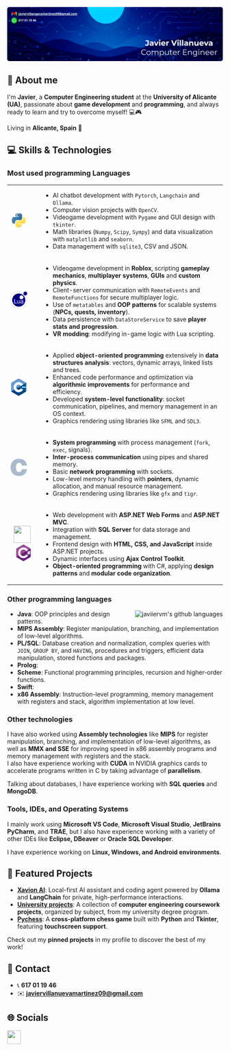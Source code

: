 <div align="center"> 
   <img src="https://github.com/javiiervm/javiiervm/blob/main/assets/Linkedin_banner_round.png" />
</div>

## 👤 About me
I'm **Javier**, a **Computer Engineering student** at the **University of Alicante (UA)**, passionate about **game development** and **programming**, and always ready to learn and try to overcome myself! 💻🎮

Living in **Alicante, Spain** 📍

## 💻 Skills & Technologies

### Most used programming Languages
<div align="left">
  <table>
     <tr>
      <td>
        <a title="Python" href="https://www.python.org" target="_blank" rel="noreferrer">
          <img src="https://raw.githubusercontent.com/devicons/devicon/master/icons/python/python-original.svg" width="40" height="40"/>
        </a>
      </td>
      <td>
        <ul>
          <li>AI chatbot development with <code>Pytorch</code>, <code>Langchain</code> and <code>Ollama</code>.</li>
          <li>Computer vision projects with <code>OpenCV</code>.</li>
          <li>Videogame development with <code>Pygame</code> and GUI design with <code>tkinter</code>.</li>
          <li>Math libraries (<code>Numpy</code>, <code>Scipy</code>, <code>Sympy</code>) and data visualization with <code>matplotlib</code> and <code>seaborn</code>.</li>
          <li>Data management with <code>sqlite3</code>, CSV and JSON.</li>
        </ul>
      </td>
    </tr>
    <tr>
      <td>
        <a title="Lua" href="https://www.lua.org/" target="_blank" rel="noreferrer">
          <img src="https://raw.githubusercontent.com/devicons/devicon/master/icons/lua/lua-original.svg" width="40" height="40"/>
        </a>
      </td>
      <td>
        <ul>
          <li>Videogame development in <b>Roblox</b>, scripting <b>gameplay mechanics</b>, <b>multiplayer systems</b>, <b>GUIs</b> and <b>custom physics</b>.</li>
          <li>Client-server communication with <code>RemoteEvents</code> and <code>RemoteFunctions</code> for secure multiplayer logic.</li>
          <li>Use of <code>metatables</code> and <b>OOP patterns</b> for scalable systems (<b>NPCs, quests, inventory</b>).</li>
          <li>Data persistence with <code>DataStoreService</code> to save <b>player stats and progression</b>.</li>
          <li><b>VR modding</b>: modifying in-game logic with Lua scripting.</li>
        </ul>
      </td>
    </tr>
    <tr>
      <td>
        <a title="C++" href="https://isocpp.org/" target="_blank" rel="noreferrer">
          <img src="https://raw.githubusercontent.com/devicons/devicon/master/icons/cplusplus/cplusplus-original.svg" width="40" height="40"/>
        </a>
      </td>
      <td>
        <ul>
          <li>Applied <b>object-oriented programming</b> extensively in <b>data structures analysis</b>: vectors, dynamic arrays, linked lists and trees.</li>
          <li>Enhanced code performance and optimization via <b>algorithmic improvements</b> for performance and efficiency.</li>
          <li>Developed <b>system-level functionality</b>: socket communication, pipelines, and memory management in an OS context.</li>
          <li>Graphics rendering using libraries like <code>SFML</code> and <code>SDL3</code>.</li>
        </ul>
      </td>
    </tr>
    <tr>
      <td>
        <a title="C" href="https://www.cprogramming.com/" target="_blank" rel="noreferrer">
          <img src="https://raw.githubusercontent.com/devicons/devicon/master/icons/c/c-original.svg" width="40" height="40"/>
        </a>
      </td>
      <td>
        <ul>
          <li><b>System programming</b> with process management (<code>fork</code>, <code>exec</code>, signals).</li>
          <li><b>Inter-process communication</b> using pipes and shared memory.</li>
          <li>Basic <b>network programming</b> with sockets.</li>
          <li>Low-level memory handling with <b>pointers</b>, dynamic allocation, and manual resource management.</li>
          <li>Graphics rendering using libraries like <code>gfx</code> and <code>tigr</code>.</li>
        </ul>
      </td>
    </tr>
    <tr>
      <td>
        <div style="text-align:center;">
          <a title="ASP.NET" href="https://dotnet.microsoft.com/apps/aspnet" target="_blank" rel="noreferrer" style="display:inline-block; margin-right:5px;">
            <img src="https://upload.wikimedia.org/wikipedia/commons/0/0e/Microsoft_.NET_logo.png" width="40" height="40"/>
          </a>
          <a title="C#" href="https://learn.microsoft.com/en-us/dotnet/csharp/" target="_blank" rel="noreferrer" style="display:inline-block;">
            <img src="https://raw.githubusercontent.com/devicons/devicon/master/icons/csharp/csharp-original.svg" width="40" height="40"/>
          </a>
        </div>
      </td>
      <td>
        <ul>
          <li>Web development with <b>ASP.NET Web Forms</b> and <b>ASP.NET MVC</b>.</li>
          <li>Integration with <b>SQL Server</b> for data storage and management.</li>
          <li>Frontend design with <b>HTML, CSS, and JavaScript</b> inside ASP.NET projects.</li>
          <li>Dynamic interfaces using <b>Ajax Control Toolkit</b>.</li>
          <li><b>Object-oriented programming</b> with C#, applying <b>design patterns</b> and <b>modular code organization</b>.</li>
        </ul>
      </td>
    </tr>
  </table>
</div>

### Other programming languages
<img align="right" src="https://github-readme-stats.vercel.app/api/top-langs?username=javiiervm&show_icons=true&locale=en" alt="javiiervm's github languages" />

- **Java**: OOP principles and design patterns.
- **MIPS Assembly**: Register manipulation, branching, and implementation of low-level algorithms.
- **PL/SQL**: Database creation and normalization, complex queries with `JOIN`, `GROUP BY`, and `HAVING`, procedures and triggers, efficient data manipulation, stored functions and packages.
- **Prolog**:
- **Scheme**: Functional programming principles, recursion and higher-order functions.
- **Swift**:
- **x86 Assembly**: Instruction-level programming, memory management with registers and stack, algorithm implementation at low level.

### Other technologies
I have also worked using **Assembly technologies** like **MIPS** for register manipulation, branching, and implementation of low-level algorithms, as well as **MMX and SSE** for improving speed in x86 assembly programs and memory management with registers and the stack.  
I also have experience working with **CUDA** in NVIDIA graphics cards to accelerate programs written in C by taking advantage of **parallelism**.

Talking about databases, I have experience working with **SQL queries** and **MongoDB**.

### Tools, IDEs, and Operating Systems
I mainly work using **Microsoft VS Code**, **Microsoft Visual Studio**, **JetBrains PyCharm**, and **TRAE**, but I also have experience working with a variety of other IDEs like **Eclipse, DBeaver** or **Oracle SQL Developer**.

I have experience working on **Linux, Windows, and Android environments**.

## 🚀 Featured Projects
- [**Xavion AI**](https://github.com/javiiervm/Xavion-AI): Local-first AI assistant and coding agent powered by **Ollama** and **LangChain** for private, high-performance interactions.
- [**University projects**](https://github.com/javiiervm/university-projects): A collection of **computer engineering coursework projects**, organized by subject, from my university degree program.
- [**Pychess**](https://github.com/javiiervm/pychess): A **cross-platform chess game** built with **Python** and **Tkinter**, featuring **touchscreen support**.

Check out my **pinned projects** in my profile to discover the best of my work!

## 📧 Contact
- 📞 **617 01 19 46**
- ✉️ **javiervillanuevamartinez09@gmail.com**

## 🌐 Socials

<p align="left">
  <!-- LinkedIn -->
  <a href="https://www.linkedin.com/in/javier-villanuevamartinez/" target="_blank" rel="noreferrer">
    <picture>
      <source media="(prefers-color-scheme: dark)" srcset="https://raw.githubusercontent.com/danielcranney/readme-generator/main/public/icons/socials/linkedin-dark.svg" />
      <source media="(prefers-color-scheme: light)" srcset="https://raw.githubusercontent.com/danielcranney/readme-generator/main/public/icons/socials/linkedin.svg" />
      <img src="https://raw.githubusercontent.com/danielcranney/readme-generator/main/public/icons/socials/linkedin.svg" width="32" height="32" />
    </picture>
  </a>
</p>
